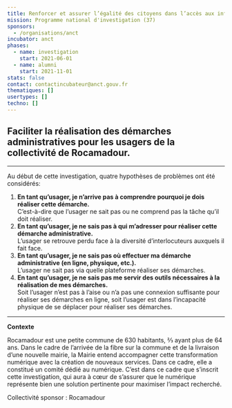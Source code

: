 ```yaml
---
title: Renforcer et assurer l’égalité des citoyens dans l’accès aux informations en ligne et aux démarches administratives
mission: Programme national d'investigation (37)
sponsors:
  - /organisations/anct
incubator: anct
phases:
  - name: investigation
    start: 2021-06-01
  - name: alumni
    start: 2021-11-01
stats: false
contact: contactincubateur@anct.gouv.fr
thematiques: []
usertypes: []
techno: []
---
```

## **Faciliter la réalisation des démarches administratives pour les usagers de la collectivité de Rocamadour.**

* * *

Au début de cette investigation, quatre hypothèses de problèmes ont été considérés:

1.  **En tant qu’usager, je n’arrive pas à comprendre pourquoi je dois réaliser cette démarche.**  
    C’est-à-dire que l’usager ne sait pas ou ne comprend pas la tâche qu’il doit réaliser.
2.  **En tant qu’usager, je ne sais pas à qui m’adresser pour réaliser cette démarche administrative.**  
    L’usager se retrouve perdu face à la diversité d’interlocuteurs auxquels il fait face.
3.  **En tant qu’usager, je ne sais pas où effectuer ma démarche administrative (en ligne, physique, etc.).**  
    L’usager ne sait pas via quelle plateforme réaliser ses démarches.
4.  **En tant qu’usager, je ne sais pas me servir des outils nécessaires à la réalisation de mes démarches.**  
    Soit l’usager n’est pas à l’aise ou n’a pas une connexion suffisante pour réaliser ses démarches en ligne, soit l’usager est dans l’incapacité physique de se déplacer pour réaliser ses démarches.

* * *

**Contexte**

Rocamadour est une petite commune de 630 habitants, ⅔ ayant plus de 64 ans. Dans le cadre de l’arrivée de la fibre sur la commune et de la livraison d’une nouvelle mairie, la Mairie entend accompagner cette transformation numérique avec la création de nouveaux services. Dans ce cadre, elle a constitué un comité dédié au numérique. C’est dans ce cadre que s’inscrit cette investigation, qui aura à cœur de s’assurer que le numérique représente bien une solution pertinente pour maximiser l’impact recherché.

Collectivité sponsor : Rocamadour